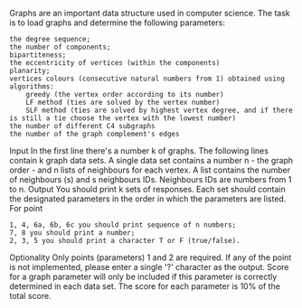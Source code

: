  Graphs are an important data structure used in computer science. The task is to load graphs and determine the following parameters:

    the degree sequence;
    the number of components;
    bipartiteness;
    the eccentricity of vertices (within the components)
    planarity;
    vertices colours (consecutive natural numbers from 1) obtained using algorithms:
        greedy (the vertex order according to its number)
        LF method (ties are solved by the vertex number)
        SLF method (ties are solved by highest vertex degree, and if there is still a tie choose the vertex with the lowest number) 
    the number of different C4 subgraphs
    the number of the graph complement's edges 

Input
In the first line there's a number k of graphs.
The following lines contain k graph data sets.
A single data set contains a number n - the graph order - and n lists of neighbours for each vertex. A list contains the number of neighbours (s) and s neighbours IDs.
Neighbours IDs are numbers from 1 to n.
Output
You should print k sets of responses. Each set should contain the designated parameters in the order in which the parameters are listed. For point

    1, 4, 6a, 6b, 6c you should print sequence of n numbers;
    7, 8 you should print a number;
    2, 3, 5 you should print a character T or F (true/false). 

Optionality
Only points (parameters) 1 and 2 are required. If any of the point is not implemented, please enter a single '?' character as the output.
Score for a graph parameter will only be included if this parameter is correctly determined in each data set.
The score for each parameter is 10% of the total score.
